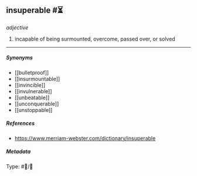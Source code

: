 
## insuperable  #⏳ 

_adjective_

1. incapable of being surmounted, overcome, passed over, or solved

___

##### Synonyms

-   [[bulletproof]]
-   [[insurmountable]]
-   [[invincible]]
-   [[invulnerable]]
-   [[unbeatable]]
-   [[unconquerable]]
-   [[unstoppable]]

##### References 

- https://www.merriam-webster.com/dictionary/insuperable

##### Metadata

Type: #💬/💬 
